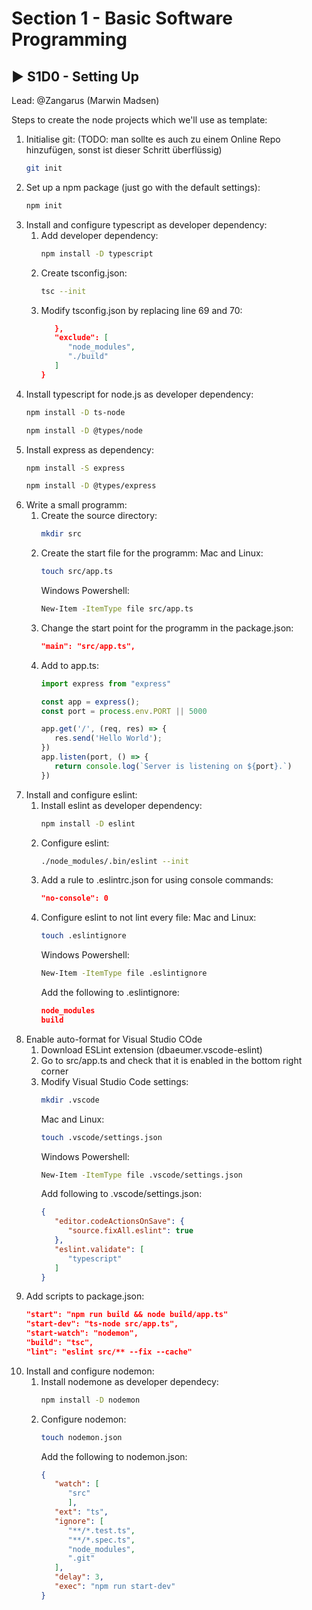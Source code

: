 # Section 1 - Basic Software Programming

## :arrow_forward: S1D0 - Setting Up
Lead: @Zangarus (Marwin Madsen)

Steps to create the node projects which we'll use as template:

1. Initialise git:  (TODO: man sollte es auch zu einem Online Repo hinzufügen, sonst ist dieser Schritt überflüssig)
   ```sh
   git init
   ```
1. Set up a npm package (just go with the default settings):
   ```sh
   npm init
   ```
1. Install and configure typescript as developer dependency:
   1. Add developer dependency:
      ```sh
      npm install -D typescript
      ```
   1. Create tsconfig.json:
      ```sh
      tsc --init
      ```
   1. Modify tsconfig.json by replacing line 69 and 70:
      ```json
         },
         "exclude": [
            "node_modules",
            "./build"
         ]
      }
      ```
1. Install typescript for node.js as developer dependency:
   ```sh
   npm install -D ts-node
   ```
   ```sh
   npm install -D @types/node
   ```
1. Install express as dependency:
   ```sh
   npm install -S express
   ```
   ```sh
   npm install -D @types/express
   ```
1. Write a small programm:
   1. Create the source directory:
      ```sh
      mkdir src
      ```
   1. Create the start file for the programm:
      Mac and Linux:
      ```sh
      touch src/app.ts
      ```
      Windows Powershell:
      ```sh
      New-Item -ItemType file src/app.ts
      ```
   1. Change the start point for the programm in the package.json:
      ```json
      "main": "src/app.ts",
      ```
   1. Add to app.ts:
      ```ts
      import express from "express"

      const app = express();
      const port = process.env.PORT || 5000

      app.get('/', (req, res) => {
         res.send('Hello World');
      })
      app.listen(port, () => {
         return console.log(`Server is listening on ${port}.`)
      })
      ```
1. Install and configure eslint:
   1. Install eslint as developer dependency:
      ```sh
      npm install -D eslint
      ```
   1. Configure eslint:
      ```sh
      ./node_modules/.bin/eslint --init
      ```
   1. Add a rule to .eslintrc.json for using console commands:
      ```json
      "no-console": 0
      ```
   1. Configure eslint to not lint every file:
      Mac and Linux:
      ```sh
      touch .eslintignore
      ```
      Windows Powershell:
      ```sh
      New-Item -ItemType file .eslintignore
      ```
      Add the following to .eslintignore:
      ```json
      node_modules
      build
      ```
1. Enable auto-format for Visual Studio COde
   1. Download ESLint extension (dbaeumer.vscode-eslint)
   1. Go to src/app.ts and check that it is enabled in the bottom right corner
   1. Modify Visual Studio Code settings:
      ```sh
      mkdir .vscode
      ```
      Mac and Linux:
      ```sh
      touch .vscode/settings.json
      ```
      Windows Powershell:
      ```sh
      New-Item -ItemType file .vscode/settings.json
      ```
      Add following to .vscode/settings.json:
      ```json
      {
         "editor.codeActionsOnSave": {
            "source.fixAll.eslint": true
         },
         "eslint.validate": [
            "typescript"
         ]
      }
      ```
2. Add scripts to package.json:
   ```json
   "start": "npm run build && node build/app.ts"
   "start-dev": "ts-node src/app.ts",
   "start-watch": "nodemon",
   "build": "tsc",
   "lint": "eslint src/** --fix --cache"
   ```
3. Install and configure nodemon:
   1. Install nodemone as developer dependecy:
      ```sh
      npm install -D nodemon
      ```
   2. Configure nodemon:
      ```sh
      touch nodemon.json
      ```
      Add the following to nodemon.json:
      ```json
      {
         "watch": [
            "src"
            ],
         "ext": "ts",
         "ignore": [
            "**/*.test.ts",
            "**/*.spec.ts",
            "node_modules",
            ".git"
         ],
         "delay": 3,
         "exec": "npm run start-dev"
      }
      ```